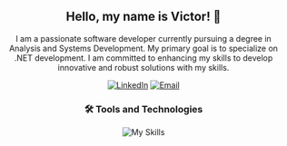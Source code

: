 <h2 align="center">Hello, my name is Victor! 👋</h2>

<p align="center">
  I am a passionate software developer currently pursuing a degree in Analysis and Systems Development. My primary goal is to specialize on .NET development. I am committed to enhancing my skills to develop innovative and robust solutions with my skills.
</p>

<div align="center">
  
  [![LinkedIn](https://img.shields.io/badge/LinkedIn-%230077B5.svg?style=for-the-badge&logo=linkedin&logoColor=white)](https://www.linkedin.com/in/vbmaciel/)
  [![Email](https://img.shields.io/badge/Email-%230077B5.svg?style=for-the-badge&logo=maildotru&logoColor=white)](mailto:vbastosmaciel@outlook.com.br)
</div>

<div align="center">
  <h3>🛠️ Tools and Technologies</h3>

  ![My Skills](https://go-skill-icons.vercel.app/api/icons?i=git,cs,dotnet,blazor,angular,mongodb,firebase,sqlite,azure)
</div>


